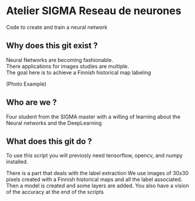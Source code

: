 # Atelier SIGMA Reseau de neurones 

Code to create and train a neural network 

## Why does this git exist ?

Neural Networks are becoming fashionable.<br>
There applications for images studies are multiple.<br>
The goal here is to achieve a Finnish historical map labeling

(Photo Example)

## Who are we ?

Four student from the SIGMA master with a willing of learning about the Neural networks and the DeepLearning

## What does this git do ?

To use this script you will previosly need tensorflow, opencv, and numpy installed. <br>

There is a part that deals with the label extraction
We use images of 30x30 pixels created with a Finnish historical maps and all the label associated.
Then a model is created and some layers are added.
 You also have a vision of the accuracy at the end of the scripts

